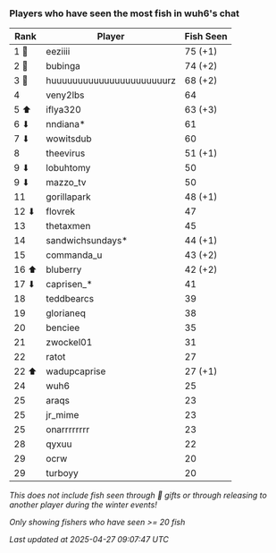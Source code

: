 ### Players who have seen the most fish in wuh6's chat
| Rank | Player | Fish Seen |
|------|--------|-----------|
| 1 🥇  | eeziiii  | 75 (+1) |
| 2 🥈  | bubinga  | 74 (+2) |
| 3 🥉  | huuuuuuuuuuuuuuuuuuuuuurz  | 68 (+2) |
| 4  | veny2lbs  | 64 |
| 5 ⬆ | iflya320  | 63 (+3) |
| 6 ⬇ | nndiana*  | 61 |
| 7 ⬇ | wowitsdub  | 60 |
| 8  | theevirus  | 51 (+1) |
| 9 ⬇ | lobuhtomy  | 50 |
| 9 ⬇ | mazzo_tv  | 50 |
| 11  | gorillapark  | 48 (+1) |
| 12 ⬇ | flovrek  | 47 |
| 13  | thetaxmen  | 45 |
| 14  | sandwichsundays*  | 44 (+1) |
| 15  | commanda_u  | 43 (+2) |
| 16 ⬆ | bluberry  | 42 (+2) |
| 17 ⬇ | caprisen_*  | 41 |
| 18  | teddbearcs  | 39 |
| 19  | glorianeq  | 38 |
| 20  | benciee  | 35 |
| 21  | zwockel01  | 31 |
| 22  | ratot  | 27 |
| 22 ⬆ | wadupcaprise  | 27 (+1) |
| 24  | wuh6  | 25 |
| 25  | araqs  | 23 |
| 25  | jr_mime  | 23 |
| 25  | onarrrrrrrr  | 23 |
| 28  | qyxuu  | 22 |
| 29  | ocrw  | 20 |
| 29  | turboyy  | 20 |

_This does not include fish seen through 🎁 gifts or through releasing to another player during the winter events!_

_Only showing fishers who have seen >= 20 fish_

_Last updated at 2025-04-27 09:07:47 UTC_